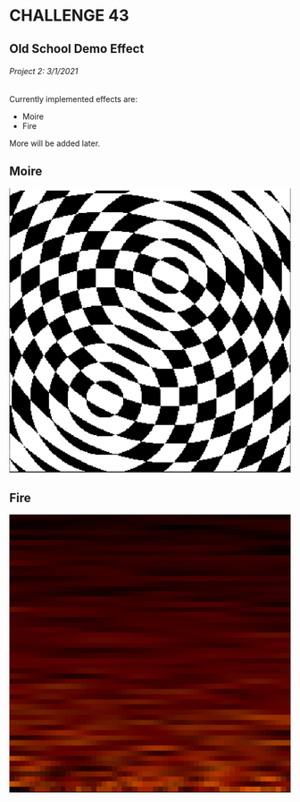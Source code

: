 # CHALLENGE 43
## Old School Demo Effect
###### Project 2: 3/1/2021

Currently implemented effects are:
- Moire
- Fire

More will be added later.

## Moire
![Moire image](/ChallengesFolder/43-OldSchoolDemoEffect/Python/MoireImage.png)

## Fire
![Fire image](/ChallengesFolder/43-OldSchoolDemoEffect/Python/FireImage.png)
